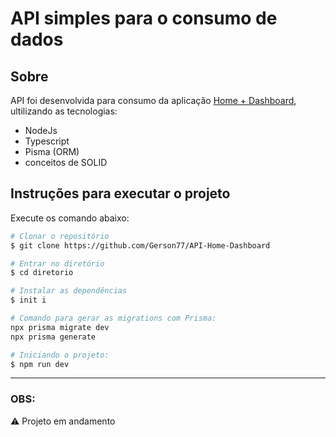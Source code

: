 # API simples para o consumo de dados

## **Sobre**

API foi desenvolvida para consumo da aplicação [Home + Dashboard](https://github.com/Gerson77/Home-Dashboard), ultilizando as tecnologias:

- NodeJs
- Typescript
- Pisma (ORM)
- conceitos de SOLID

## **Instruções para executar o projeto** 

Execute os comando abaixo:
```bash
# Clonar o repositório
$ git clone https://github.com/Gerson77/API-Home-Dashboard

# Entrar no diretório
$ cd diretorio

# Instalar as dependências
$ init i

# Comando para gerar as migrations com Prisma:
npx prisma migrate dev
npx prisma generate

# Iniciando o projeto:
$ npm run dev
```
---

### **OBS**: 

:warning: Projeto em andamento 
